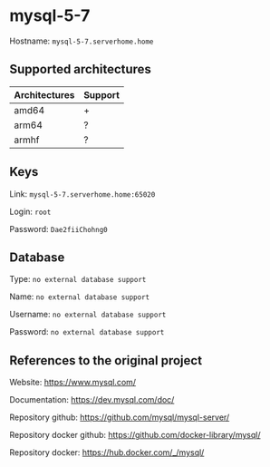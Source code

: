 # mysql-5-7
Hostname: `mysql-5-7.serverhome.home`

## Supported architectures
| Architectures | Support |
| :------------ | :------ |
| amd64         | +       |
| arm64         | ?       |
| armhf         | ?       |

## Keys
Link: `mysql-5-7.serverhome.home:65020`

Login: `root`

Password: `Dae2fiiChohng0`

## Database
Type: `no external database support`

Name: `no external database support`

Username: `no external database support`

Password: `no external database support`

## References to the original project
Website: https://www.mysql.com/

Documentation: https://dev.mysql.com/doc/

Repository github: https://github.com/mysql/mysql-server/

Repository docker github: https://github.com/docker-library/mysql/

Repository docker: https://hub.docker.com/_/mysql/